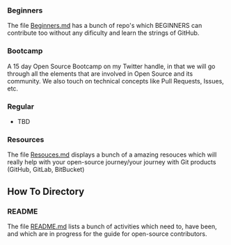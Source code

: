 ### Beginners
The file [Beginners.md](/pages/Beginners.md) has a bunch of repo's which BEGINNERS can contribute too without any dificulty and learn the strings of GitHub.

### Bootcamp
A 15 day Open Source Bootcamp on my Twitter handle, in that we will go through all the elements that are involved in Open Source and its community. We also touch on technical concepts like Pull Requests, Issues, etc.

### Regular
- TBD

### Resources
The file [Resouces.md](/pages/Resouces.md) displays a bunch of a amazing resouces which will really help with your open-source journey/your journey with Git products (GitHub, GitLab, BitBucket)

## How To Directory

### README
The file [README.md](/pages/How-to/README.md) lists a bunch of activities which need to, have been, and which are in progress for the guide for open-source contributors.





